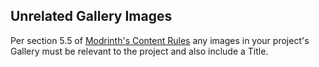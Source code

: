 ## Unrelated Gallery Images
Per section 5.5 of [Modrinth's Content Rules](https://modrinth.com/legal/rules#miscellaneous) any images in your project's Gallery must be relevant to the project and also include a Title.
